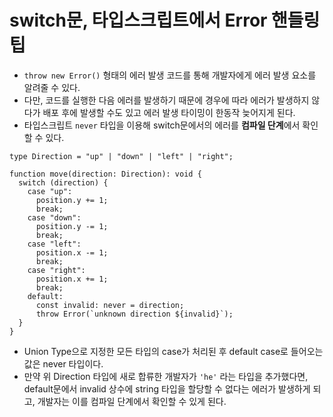 # switch문, 타입스크립트에서 Error 핸들링 팁

- `throw new Error()` 형태의 에러 발생 코드를 통해 개발자에게 에러 발생 요소를 알려줄 수 있다.
- 다만, 코드를 실행한 다음 에러를 발생하기 때문에 경우에 따라 에러가 발생하지 않다가 배포 후에 발생할 수도 있고 에러 발생 타이밍이 한동작 늦어지게 된다.
- 타입스크립트 `never` 타입을 이용해 switch문에서의 에러를 **컴파일 단계**에서 확인할 수 있다.

```tsx
type Direction = "up" | "down" | "left" | "right";

function move(direction: Direction): void {
  switch (direction) {
    case "up":
      position.y += 1;
      break;
    case "down":
      position.y -= 1;
      break;
    case "left":
      position.x -= 1;
      break;
    case "right":
      position.x += 1;
      break;
    default:
      const invalid: never = direction;
      throw Error(`unknown direction ${invalid}`);
  }
}
```

- Union Type으로 지정한 모든 타입의 case가 처리된 후 default case로 들어오는 값은 never 타입이다.
- 만약 위 Direction 타입에 새로 합류한 개발자가 `'he'` 라는 타입을 추가했다면, default문에서 invalid 상수에 string 타입을 할당할 수 없다는 에러가 발생하게 되고, 개발자는 이를 컴파일 단계에서 확인할 수 있게 된다.